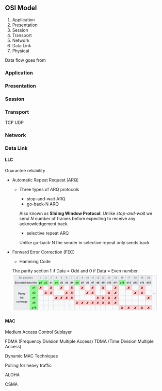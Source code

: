
## OSI Model

1. Application
2. Presentation
3. Session
4. Transport
5. Network
6. Data Link
7. Physical

Data flow goes from 

### Application
### Presentation
### Session
### Transport
TCP
UDP
### Network



### Data Link
#### LLC

Guarantee reliability

- Automatic Repeat Request (ARQ)
    - Three types of ARQ protocols
        - stop-and-wait ARQ
        - go-back-N ARQ

        Also known as **Sliding Window Protocol**. Unlike *stop-and-wait* we send *N* number of frames before expecting to receive any acknowledgement back.

        - selective repeat ARQ

        Unlike go-back-N the sender in selective repeat only sends back 
- Forward Error Correction (FEC)
    - Hamming Code
    
    The parity section 1 if Data = Odd and 0 if Data = Even number.
    ![alt text](assets/hamming.png)


#### MAC

Medium Access Control Sublayer

FDMA (Frequency Division Multiple Access)
TDMA (Time Division Multiple Access)


Dynamic MAC Techniques


Polling for heavy traffic

ALOHA

CSMA


